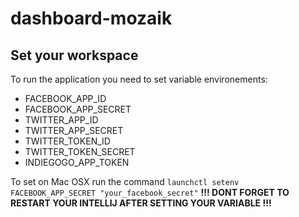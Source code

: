 # dashboard-mozaik


## Set your workspace

To run the application you need to set variable environements:

- FACEBOOK_APP_ID
- FACEBOOK_APP_SECRET
- TWITTER_APP_ID
- TWITTER_APP_SECRET
- TWITTER_TOKEN_ID
- TWITTER_TOKEN_SECRET
- INDIEGOGO_APP_TOKEN

To set on Mac OSX run the command `launchctl setenv FACEBOOK_APP_SECRET "your_facebook_secret"` 
**!!! DONT FORGET TO RESTART YOUR INTELLIJ AFTER SETTING YOUR VARIABLE !!!**
